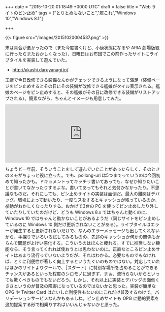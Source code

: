 
+++
date = "2015-10-20 01:18:49 +0000 UTC"
draft = false
title = "Web サイトのピン止め"
tags = ["とりとめもないこと","艦これ","Windows 10","Windows 8.1"]

+++


{{< figure src="/images/20151020004537.png"  >}}

末は具合が悪かったので（また今度書くけど、小康状態になるや ARIA 劇場版観に行ったらまたおかしくなった）、日曜日はお布団でこの前作ったサイトにライブタイルを実装して遊んでいた。

<ul>
<li><a href="http://akashi.daruyanagi.jp/">http://akashi.daruyanagi.jp/</a></li>
</ul>工廠で今日改修できる装備なんかがチェックできるようになって満足（装備ページをピン止めするとその日にその装備が改修できる艦娘がタイル表示される。艦娘のページをピン止めすると、その艦娘がその日に改修できる装備がリストアップされる）。簡素ながら、ちゃんとイメージも用意してみた。<iframe src="https://hatenablog-parts.com/embed?url=https%3A%2F%2Fblog.daruyanagi.jp%2Fentry%2F2014%2F07%2F26%2F035349" title="WebMatrix 3：サイトをライブタイルに対応させてみた - だるろぐ" class="embed-card embed-blogcard" scrolling="no" frameborder="0" style="display: block; width: 100%; height: 190px; max-width: 500px; margin: 10px 0px;"></iframe>ちょうど一年前、そういうことをして遊んでいたことがあったらしく、そのときのメモがちょっと役に立った。でも、pollong-uri は5つまでっていうのは今回初めて知ったかも。ドキュメントってキッチリ書いてあっても、なぜか知りたいことが書いてなかったりするよな。書いてあってもそれと気付かなかったり。不思議なものだ。それにしても、ピン止めサイトの実装は面倒だ。最大の難関はデバッグ。環境によって動いたり、一度ミスをするとキャッシュが残っているのか、挙動がおかしくなったりする。おかげで3台の PC を使ってピン止めしたり外していたりしていたのだけど、どうも Windows 8.x ではちゃんと動くのに、Windows 10 ではちゃんと動かないことがあるようだ（同じサイトをピン止めしているのに Windows 10 側だけ更新されないことがある）。ライブタイルはエラーが発生すると更新されないだけで、なんのエラーメッセージも出してくれないから、手探りでいろいろ試してみるものの、先述のキャッシュか何かの関係もからんで問題がよけい悪化する。こういうのはほんと疲れる。すでに推奨しない機能なら、そう言ってくれれば使おうとは思わないのに。正直なところピン止めサイトはあまり流行っていないようだが、それはわかる。必要なものでもなければ、とくに利便性が著しく向上するというたぐいのものではない。対応していればほかのサイトよりクールで、［スタート］に特別な場所を占めることができるチャンスがあるといった程度のシロモノに過ぎず、まぁ、流行らないからといっても驚くべきものでもないだろう。しかし、それ以上に実装とデバッグの面倒くささというのが普及の障害になっているのではないかと思った。実装が簡単な OPG や Twitter Card はたいした利便性もないのにこれだけ普及するわけで。バリデーションサービスなんかもあるしね。ピン止めサイトも OPG に動的要素を追加提案する形で相乗りすればいいんじゃないかと思った。


